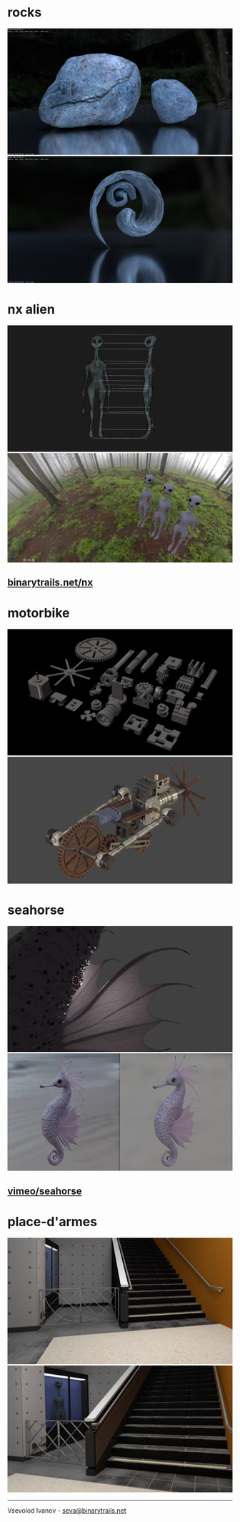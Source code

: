 # rocks

![](rocks/renders/VsevolodI_Rock_Assets.png)
![](rocks/renders/rocks_spirals.png)

# nx alien
![](nx_alien/concept/VsevolodI_nx_model_sheet.png)
![](nx_alien/references/screenshot2.png)

## [binarytrails.net/nx](https://www.binarytrails.net/nx)

# motorbike

![](motorbike/renders/VsevolodI_Hardsurface_Assets.png)
![](motorbike/renders/VsevolodI_Hardsurface_Kitbash.png)

# seahorse

![](seahorse/Renders/ss1.png)
![](seahorse/Renders/ss2.png)

## [vimeo/seahorse](https://vimeo.com/303762317)

# place-d'armes

![](place-d'armes/renders/Pikmin_Environment_Render_02.png)
![](place-d'armes/renders/Pikmin_Environment_Render_01.png)

----
Vsevolod Ivanov - seva@binarytrails.net
